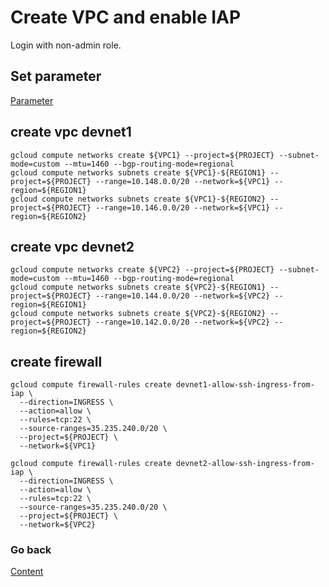 # Create VPC and enable IAP
Login with non-admin role.

## Set parameter
[Parameter](https://github.com/adithaha/gcp-tutorial/blob/main/vpc/parameter.md)

## create vpc devnet1
```
gcloud compute networks create ${VPC1} --project=${PROJECT} --subnet-mode=custom --mtu=1460 --bgp-routing-mode=regional
gcloud compute networks subnets create ${VPC1}-${REGION1} --project=${PROJECT} --range=10.148.0.0/20 --network=${VPC1} --region=${REGION1}
gcloud compute networks subnets create ${VPC1}-${REGION2} --project=${PROJECT} --range=10.146.0.0/20 --network=${VPC1} --region=${REGION2}
```
## create vpc devnet2
```
gcloud compute networks create ${VPC2} --project=${PROJECT} --subnet-mode=custom --mtu=1460 --bgp-routing-mode=regional
gcloud compute networks subnets create ${VPC2}-${REGION1} --project=${PROJECT} --range=10.144.0.0/20 --network=${VPC2} --region=${REGION1}
gcloud compute networks subnets create ${VPC2}-${REGION2} --project=${PROJECT} --range=10.142.0.0/20 --network=${VPC2} --region=${REGION2}
```
## create firewall
```
gcloud compute firewall-rules create devnet1-allow-ssh-ingress-from-iap \
  --direction=INGRESS \
  --action=allow \
  --rules=tcp:22 \
  --source-ranges=35.235.240.0/20 \
  --project=${PROJECT} \
  --network=${VPC1}
```

```
gcloud compute firewall-rules create devnet2-allow-ssh-ingress-from-iap \
  --direction=INGRESS \
  --action=allow \
  --rules=tcp:22 \
  --source-ranges=35.235.240.0/20 \
  --project=${PROJECT} \
  --network=${VPC2}
```

### Go back
[Content](https://github.com/adithaha/gcp-tutorial/blob/main/vpc/readme.md)
